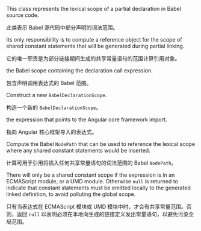 This class represents the lexical scope of a partial declaration in Babel source code.

此类表示 Babel 源代码中部分声明的词法范围。

Its only responsibility is to compute a reference object for the scope of shared constant
statements that will be generated during partial linking.

它的唯一职责是为部分链接期间生成的共享常量语句的范围计算引用对象。

the Babel scope containing the declaration call expression.

包含声明调用表达式的 Babel 范围。

Construct a new `BabelDeclarationScope`.

构造一个新的 `BabelDeclarationScope`。

the expression that points to the Angular core framework import.

指向 Angular 核心框架导入的表达式。

Compute the Babel `NodePath` that can be used to reference the lexical scope where any
shared constant statements would be inserted.

计算可用于引用将插入任何共享常量语句的词法范围的 Babel `NodePath`。

There will only be a shared constant scope if the expression is in an ECMAScript module, or a
UMD module. Otherwise `null` is returned to indicate that constant statements must be emitted
locally to the generated linked definition, to avoid polluting the global scope.

只有当表达式在 ECMAScript 模块或 UMD 模块中时，才会有共享常量范围。否则，返回 `null`
以表明必须在本地向生成的链接定义发出常量语句，以避免污染全局范围。